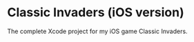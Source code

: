 Classic Invaders (iOS version)
==============================

The complete Xcode project for my iOS game Classic Invaders.
